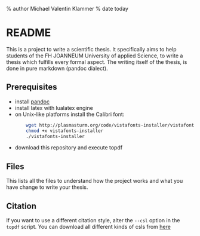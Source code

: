 % author Michael Valentin Klammer
% date today

README
================================================================================

This is a project to write a scientific thesis. It specifically aims to help 
students of the FH JOANNEUM University of applied Science, to write a thesis 
which fulfills every formal aspect. 
The writing itself of the thesis, is done in pure markdown (pandoc dialect).

Prerequisites
--------------------------------------------------------------------------------

- install [pandoc](http://pandoc.org)
- install latex with lualatex engine
- on Unix-like platforms install the Calibri font: 
    ~~~bash
        wget http://plasmasturm.org/code/vistafonts-installer/vistafonts-installer
        chmod +x vistafonts-installer
        ./vistafonts-installer
    ~~~
- download this repository and execute topdf

Files
--------------------------------------------------------------------------------

This lists all the files to understand how the project works and what you have 
change to write your thesis.

Citation
--------------------------------------------------------------------------------

If you want to use a different citation style, alter the `--csl` option in the
`topdf` script. You can download all different kinds of csls from
[here](https://github.com/citation-style-language/styles)
